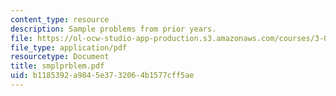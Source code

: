 ```yaml
---
content_type: resource
description: Sample problems from prior years.
file: https://ol-ocw-studio-app-production.s3.amazonaws.com/courses/3-052-nanomechanics-of-materials-and-biomaterials-spring-2007/b1185392a9845e3732064b1577cff5ae_smplprblem.pdf
file_type: application/pdf
resourcetype: Document
title: smplprblem.pdf
uid: b1185392-a984-5e37-3206-4b1577cff5ae
---
```

